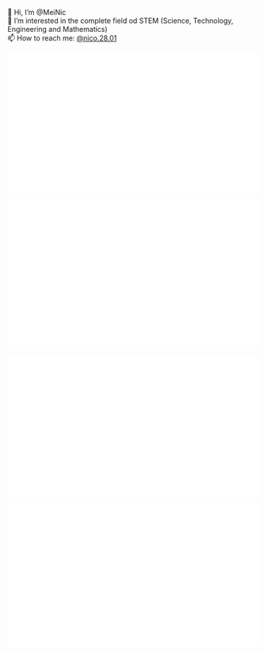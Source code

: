 👋 Hi, I’m @MeiNic <br>
👀 I’m interested in the complete field od STEM (Science, Technology, Engineering and Mathematics) <br>
📫 How to reach me: [@nico.28.01](https://www.instagram.com/nico.28.01/)

![](https://raw.githubusercontent.com/meinic/github-stats/master/generated/overview.svg#gh-dark-mode-only)
![](https://raw.githubusercontent.com/meinic/github-stats/master/generated/overview.svg#gh-light-mode-only)

![](https://raw.githubusercontent.com/meinic/github-stats/master/generated/overview.svg#gh-dark-mode-only)
![](https://raw.githubusercontent.com/meinic/github-stats/master/generated/overview.svg#gh-light-mode-only)

<!---
MeiNic/MeiNic is a ✨ special ✨ repository because its `README.md` (this file) appears on your GitHub profile.
You can click the Preview link to take a look at your changes.
--->
